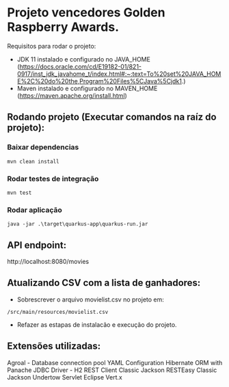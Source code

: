 # Projeto vencedores Golden Raspberry Awards.

Requisitos para rodar o projeto:
- JDK 11 instalado e configurado no JAVA_HOME (https://docs.oracle.com/cd/E19182-01/821-0917/inst_jdk_javahome_t/index.html#:~:text=To%20set%20JAVA_HOME%2C%20do%20the,Program%20Files%5CJava%5Cjdk1.)
- Maven instalado e configurado no MAVEN_HOME (https://maven.apache.org/install.html)

## Rodando projeto (Executar comandos na raíz do projeto):
### Baixar dependencias 

`mvn clean install`

### Rodar testes de integração

`mvn test`

### Rodar aplicação

`java -jar .\target\quarkus-app\quarkus-run.jar`


## API endpoint:

http://localhost:8080/movies

## Atualizando CSV com a lista de ganhadores:

- Sobrescrever o arquivo movielist.csv no projeto em:

`/src/main/resources/movielist.csv`

- Refazer as estapas de instalacão e execução do projeto.


## Extensões utilizadas:

Agroal - Database connection pool
YAML Configuration
Hibernate ORM with Panache
JDBC Driver - H2
REST Client Classic Jackson
RESTEasy Classic Jackson
Undertow Servlet
Eclipse Vert.x
